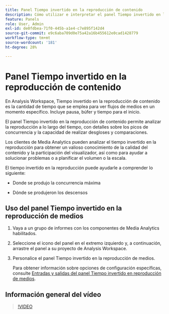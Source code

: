 ```yaml
---
title: Panel Tiempo invertido en la reproducción de contenido
description: Cómo utilizar e interpretar el panel Tiempo invertido en la reproducción de contenido en Analysis Workspace.
feature: Panels
role: User, Admin
exl-id: de0fdbea-71f0-445b-a1e4-c7e895f142d4
source-git-commit: e9c6aba709d0e75a42a16b455612e0cad1428779
workflow-type: tm+mt
source-wordcount: '181'
ht-degree: 28%

---
```


# Panel Tiempo invertido en la reproducción de contenido

En Analysis Workspace, Tiempo invertido en la reproducción de contenido es la cantidad de tiempo que se emplea para ver flujos de medios en un momento específico. Incluye pausa, búfer y tiempo para el inicio.

El panel Tiempo invertido en la reproducción de contenido permite analizar la reproducción a lo largo del tiempo, con detalles sobre los picos de concurrencia y la capacidad de realizar desgloses y comparaciones.

Los clientes de Media Analytics pueden analizar el tiempo invertido en la reproducción para obtener un valioso conocimiento de la calidad del contenido y la participación del visualizador, así como para ayudar a solucionar problemas o a planificar el volumen o la escala.

El tiempo invertido en la reproducción puede ayudarle a comprender lo siguiente:

* Donde se produjo la concurrencia máxima

* Dónde se produjeron los descensos

## Uso del panel Tiempo invertido en la reproducción de medios

1. Vaya a un grupo de informes con los componentes de Media Analytics habilitados.

1. Seleccione el icono del panel en el extremo izquierdo y, a continuación, arrastre el panel a su proyecto de Analysis Workspace.

1. Personalice el panel Tiempo invertido en la reproducción de medios.

   Para obtener información sobre opciones de configuración específicas, consulte [Entradas y salidas del panel Tiempo invertido en reproducción de medios](/help/analysis-workspace/c-panels/media-playback-timespent/panel-inputs-outputs.md).

## Información general del vídeo

>[!VIDEO](https://video.tv.adobe.com/v/338699)
